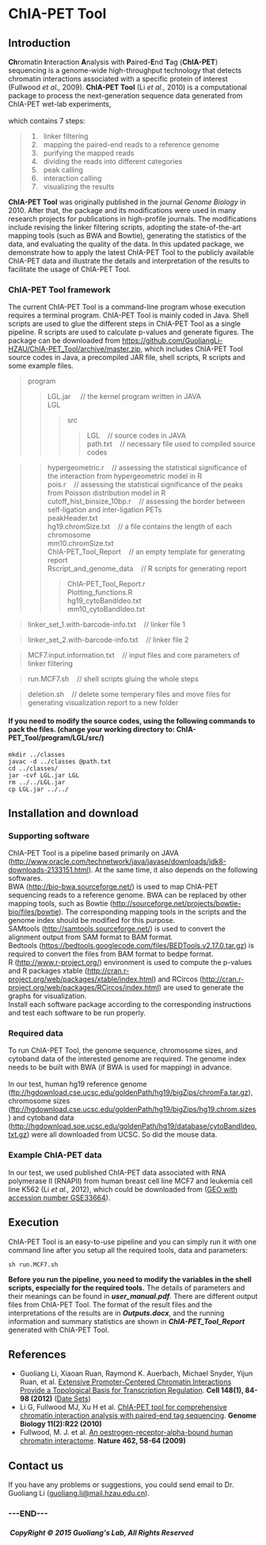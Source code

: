 # ChIA-PET Tool

## Introduction
**Ch**romatin **I**nteraction **A**nalysis with **P**aired-**E**nd **T**ag (**ChIA-PET**) sequencing is a genome-wide high-throughput technology that detects chromatin interactions associated with a specific protein of interest (Fullwood *et al.,* 2009). **ChIA-PET Tool** (Li *et al.,* 2010) is a computational package to process the next-generation sequence data generated from ChIA-PET wet-lab experiments, 
<br /><br />
which contains 7 steps: 
> 1) &nbsp; linker filtering<br />
> 2) &nbsp; mapping the paired-end reads to a reference genome<br />
> 3) &nbsp; purifying the mapped reads<br />
> 4) &nbsp; dividing the reads into different categories<br />
> 5) &nbsp; peak calling<br />
> 6) &nbsp; interaction calling<br />
> 7) &nbsp; visualizing the results<br />

**ChIA-PET Tool** was originally published in the journal *Genome Biology* in 2010. After that, the package and its modifications were used in many research projects for publications in high-profile journals. The modifications include revising the linker filtering scripts, adopting the state-of-the-art mapping tools (such as BWA and Bowtie), generating the statistics of the data, and evaluating the quality of the data. In this updated package, we demonstrate how to apply the latest ChIA-PET Tool to the publicly available ChIA-PET data and illustrate the details and interpretation of the results to facilitate the usage of ChIA-PET Tool.
<br />
### ChIA-PET Tool framework

The current ChIA-PET Tool is a command-line program whose execution requires a terminal program. ChIA-PET Tool is mainly coded in Java. Shell scripts are used to glue the different steps in ChIA-PET Tool as a single pipeline. R scripts are used to calculate p-values and generate figures. The package can be downloaded from https://github.com/GuoliangLi-HZAU/ChIA-PET_Tool/archive/master.zip, which includes ChIA-PET Tool source codes in Java, a precompiled JAR file, shell scripts, R scripts and some example files.

> program
>> LGL.jar	&nbsp;&nbsp;&nbsp; // the kernel program written in JAVA<br />
>> LGL  
>>> src	
>>>> LGL	&nbsp;&nbsp;&nbsp;// source codes in JAVA<br />
>>>> path.txt	&nbsp;&nbsp;&nbsp;// necessary file used to compiled source codes<br />

>> hypergeometric.r	&nbsp;&nbsp;&nbsp;// assessing the statistical significance of the interaction from hypergeometric model in R<br />
>> pois.r		&nbsp;&nbsp;&nbsp;// assessing the statistical significance of the peaks from Poisson distribution model in R<br />
>> cutoff_hist_binsize_10bp.r   &nbsp;&nbsp;&nbsp;// assessing the border between self-ligation and inter-ligation PETs <br />
>> peakHeader.txt <br />
>> hg19.chromSize.txt  	&nbsp;&nbsp;&nbsp;// a file contains the length of each chromosome<br />
>> mm10.chromSize.txt <br />
>> ChIA-PET_Tool_Report  	&nbsp;&nbsp;&nbsp;// an empty template for generating report<br />
>> Rscript_and_genome_data  	&nbsp;&nbsp;&nbsp;// R scripts for generating report<br />
>>> ChIA-PET_Tool_Report.r<br />
>>> Plotting_functions.R<br />
>>> hg19_cytoBandIdeo.txt<br />
>>> mm10_cytoBandIdeo.txt


> linker_set_1.with-barcode-info.txt	&nbsp;&nbsp;&nbsp;// linker file 1

> linker_set_2.with-barcode-info.txt  &nbsp;&nbsp;&nbsp;// linker file 2

> MCF7.input.information.txt	&nbsp;&nbsp;&nbsp;// input files and core parameters of linker filtering

> run.MCF7.sh	&nbsp;&nbsp;&nbsp;// shell scripts gluing the whole steps

> deletion.sh   &nbsp;&nbsp;&nbsp;// delete some temperary files and move files for generating visualization report to a new folder

#### If you need to modify the source codes, using the following commands to pack the files. (change your working directory to: ChIA-PET_Tool/program/LGL/src/)
```shell
mkdir ../classes
javac -d ../classes @path.txt
cd ../classes/
jar -cvf LGL.jar LGL
rm ../../LGL.jar 
cp LGL.jar ../../
```
## Installation and download

### Supporting software
ChIA-PET Tool is a pipeline based primarily on JAVA (http://www.oracle.com/technetwork/java/javase/downloads/jdk8-downloads-2133151.html). At the same time, it also depends on the following softwares. <br />
BWA (http://bio-bwa.sourceforge.net/) is used to map ChIA-PET sequencing reads to a reference genome. BWA can be replaced by other mapping tools, such as Bowtie (http://sourceforge.net/projects/bowtie-bio/files/bowtie). The corresponding mapping tools in the scripts and the genome index should be modified for this purpose. <br /> 
SAMtools (http://samtools.sourceforge.net/) is used to convert the alignment output from SAM format to BAM format. <br />
Bedtools (https://bedtools.googlecode.com/files/BEDTools.v2.17.0.tar.gz) is required to convert the files from BAM format to bedpe format. <br />
R (http://www.r-project.org/) environment is used to compute the p-values and R packages xtable (http://cran.r-project.org/web/packages/xtable/index.html) and RCircos (http://cran.r-project.org/web/packages/RCircos/index.html) are used to generate the graphs for visualization. <br />
Install each software package according to the corresponding instructions and test each software to be run properly.<br />

### Required data
To run ChIA-PET Tool, the genome sequence, chromosome sizes, and cytoband data of the interested genome are required. The genome index needs to be built with BWA (if BWA is used for mapping) in advance.
<br /><br />
In our test, human hg19 reference genome (ftp://hgdownload.cse.ucsc.edu/goldenPath/hg19/bigZips/chromFa.tar.gz), chromosome sizes (ftp://hgdownload.cse.ucsc.edu/goldenPath/hg19/bigZips/hg19.chrom.sizes) and cytoband data (http://hgdownload.soe.ucsc.edu/goldenPath/hg19/database/cytoBandIdeo.txt.gz) were all downloaded from UCSC. So did the mouse data. 

### Example ChIA-PET data
In our test, we used published ChIA-PET data associated with RNA polymerase II (RNAPII) from human breast cell line MCF7 and leukemia cell line K562 (Li *et al.,* 2012), which could be downloaded from ([GEO with accession number GSE33664](http://www.ncbi.nlm.nih.gov/geo/query/acc.cgi?acc=GSE33664)). <br />

## Execution
ChIA-PET Tool is an easy-to-use pipeline and you can simply run it with one command line after you setup all the required tools, data and parameters:<br />
```shell
sh run.MCF7.sh
```
**Before you run the pipeline, you need to modify the variables in the shell scripts, especially for the required tools.** The details of parameters and their meanings can be found in ***user_manual.pdf***. There are different output files from ChIA-PET Tool. The format of the result files and the interpretations of the results are in ***Outputs.docx***, and the running information and summary statistics are shown in ***ChIA-PET_Tool_Report*** generated with ChIA-PET Tool.

## References

* Guoliang Li, Xiaoan Ruan, Raymond K. Auerbach, Michael Snyder, Yijun Ruan, et al. [Extensive Promoter-Centered Chromatin Interactions Provide a Topological Basis for Transcription Regulation](http://www.cell.com/abstract/S0092-8674%2811%2901517-0). **Cell 148(1), 84-98 (2012)** ([Date Sets](http://www.ncbi.nlm.nih.gov/geo/query/acc.cgi?acc=GSE33664))
*  Li G, Fullwood MJ, Xu H et al. [ChIA-PET tool for comprehensive chromatin interaction analysis with paired-end tag sequencing](http://genomebiology.com/2010/11/2/R22). **Genome Biology 11(2):R22 (2010)**
* Fullwood, M. J. et al. [An oestrogen-receptor-alpha-bound human chromatin interactome](http://dx.doi.org/10.1038/nature08497). **Nature 462, 58-64 (2009)**

## Contact us
If you have any problems or suggestions, you could send email to Dr. Guoliang Li (guoliang.li@mail.hzau.edu.cn).
 

### ---END---

##### &nbsp;CopyRight &#169; 2015 Guoliang's Lab, All Rights Reserved





